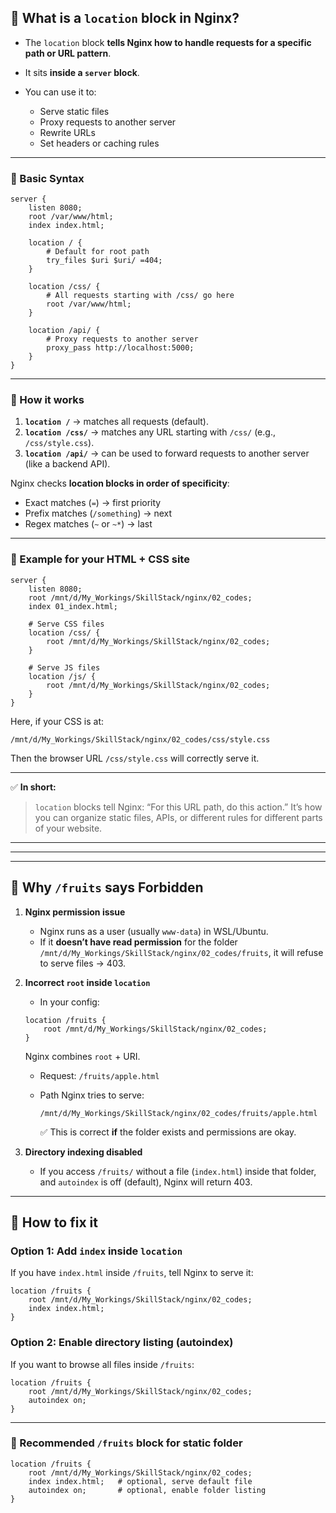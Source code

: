## 🔹 What is a `location` block in Nginx?

* The `location` block **tells Nginx how to handle requests for a specific path or URL pattern**.
* It sits **inside a `server` block**.
* You can use it to:

  * Serve static files
  * Proxy requests to another server
  * Rewrite URLs
  * Set headers or caching rules

---

### 🔹 Basic Syntax

```nginx
server {
    listen 8080;
    root /var/www/html;
    index index.html;

    location / {
        # Default for root path
        try_files $uri $uri/ =404;
    }

    location /css/ {
        # All requests starting with /css/ go here
        root /var/www/html;
    }

    location /api/ {
        # Proxy requests to another server
        proxy_pass http://localhost:5000;
    }
}
```

---

### 🔹 How it works

1. **`location /`** → matches all requests (default).
2. **`location /css/`** → matches any URL starting with `/css/` (e.g., `/css/style.css`).
3. **`location /api/`** → can be used to forward requests to another server (like a backend API).

Nginx checks **location blocks in order of specificity**:

* Exact matches (`=`) → first priority
* Prefix matches (`/something`) → next
* Regex matches (`~` or `~*`) → last

---

### 🔹 Example for your HTML + CSS site

```nginx
server {
    listen 8080;
    root /mnt/d/My_Workings/SkillStack/nginx/02_codes;
    index 01_index.html;

    # Serve CSS files
    location /css/ {
        root /mnt/d/My_Workings/SkillStack/nginx/02_codes;
    }

    # Serve JS files
    location /js/ {
        root /mnt/d/My_Workings/SkillStack/nginx/02_codes;
    }
}
```

Here, if your CSS is at:

```
/mnt/d/My_Workings/SkillStack/nginx/02_codes/css/style.css
```

Then the browser URL `/css/style.css` will correctly serve it.

---

✅ **In short:**

> `location` blocks tell Nginx: “For this URL path, do this action.”
> It’s how you can organize static files, APIs, or different rules for different parts of your website.

---
---
---

## 🔹 Why `/fruits` says Forbidden

1. **Nginx permission issue**

   * Nginx runs as a user (usually `www-data`) in WSL/Ubuntu.
   * If it **doesn’t have read permission** for the folder `/mnt/d/My_Workings/SkillStack/nginx/02_codes/fruits`, it will refuse to serve files → 403.

2. **Incorrect `root` inside `location`**

   * In your config:

   ```nginx
   location /fruits {
       root /mnt/d/My_Workings/SkillStack/nginx/02_codes;
   }
   ```

   Nginx combines `root` + URI.

   * Request: `/fruits/apple.html`
   * Path Nginx tries to serve:

     ```
     /mnt/d/My_Workings/SkillStack/nginx/02_codes/fruits/apple.html
     ```

     ✅ This is correct **if** the folder exists and permissions are okay.

3. **Directory indexing disabled**

   * If you access `/fruits/` without a file (`index.html`) inside that folder, and `autoindex` is off (default), Nginx will return 403.

---

## 🔹 How to fix it

### **Option 1: Add `index` inside `location`**

If you have `index.html` inside `/fruits`, tell Nginx to serve it:

```nginx
location /fruits {
    root /mnt/d/My_Workings/SkillStack/nginx/02_codes;
    index index.html;
}
```

### **Option 2: Enable directory listing (autoindex)**

If you want to browse all files inside `/fruits`:

```nginx
location /fruits {
    root /mnt/d/My_Workings/SkillStack/nginx/02_codes;
    autoindex on;
}
```

---

### 🔹 Recommended `/fruits` block for static folder

```nginx
location /fruits {
    root /mnt/d/My_Workings/SkillStack/nginx/02_codes;
    index index.html;   # optional, serve default file
    autoindex on;       # optional, enable folder listing
}
```
